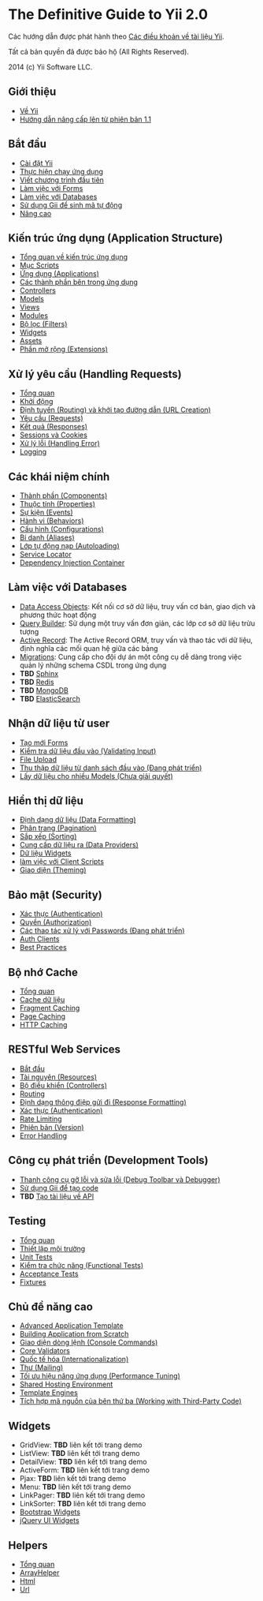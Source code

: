 The Definitive Guide to Yii 2.0
===============================

Các hướng dẫn được phát hành theo [Các điều khoản về tài liệu Yii](http://www.yiiframework.com/doc/terms/).

Tất cả bản quyền đã được bảo hộ (All Rights Reserved).

2014 (c) Yii Software LLC.


Giới thiệu
------------

* [Về Yii](intro-yii.md)
* [Hướng dẫn nâng cấp lên từ phiên bản 1.1](intro-upgrade-from-v1.md)


Bắt đầu
---------------

* [Cài đặt Yii](start-installation.md)
* [Thực hiện chạy ứng dụng](start-workflow.md)
* [Viết chương trình đầu tiên](start-hello.md)
* [Làm việc với Forms](start-forms.md)
* [Làm việc với Databases](start-databases.md)
* [Sử dụng Gii để sinh mã tự động](start-gii.md)
* [Nâng cao](start-looking-ahead.md)


Kiến trúc ứng dụng (Application Structure)
---------------------

* [Tổng quan về kiến trúc ứng dụng](structure-overview.md)
* [Mục Scripts](structure-entry-scripts.md)
* [Ứng dụng (Applications)](structure-applications.md)
* [Các thành phần bên trong ứng dụng](structure-application-components.md)
* [Controllers](structure-controllers.md)
* [Models](structure-models.md)
* [Views](structure-views.md)
* [Modules](structure-modules.md)
* [Bộ lọc (Filters)](structure-filters.md)
* [Widgets](structure-widgets.md)
* [Assets](structure-assets.md)
* [Phần mở rộng (Extensions)](structure-extensions.md)


Xử lý yêu cầu (Handling Requests)
-----------------

* [Tổng quan](runtime-overview.md)
* [Khởi động](runtime-bootstrapping.md)
* [Định tuyến (Routing) và khởi tạo đường dẫn (URL Creation)](runtime-routing.md)
* [Yêu cầu (Requests)](runtime-requests.md)
* [Kết quả (Responses)](runtime-responses.md)
* [Sessions và Cookies](runtime-sessions-cookies.md)
* [Xử lý lỗi (Handling Error)](runtime-handling-errors.md)
* [Logging](runtime-logging.md)


Các khái niệm chính
------------

* [Thành phần (Components)](concept-components.md)
* [Thuộc tính (Properties)](concept-properties.md)
* [Sự kiện (Events)](concept-events.md)
* [Hành vi (Behaviors)](concept-behaviors.md)
* [Cấu hình (Configurations)](concept-configurations.md)
* [Bí danh (Aliases)](concept-aliases.md)
* [Lớp tự động nạp (Autoloading)](concept-autoloading.md)
* [Service Locator](concept-service-locator.md)
* [Dependency Injection Container](concept-di-container.md)


Làm việc với Databases
----------------------

* [Data Access Objects](db-dao.md): Kết nối cơ sở dữ liệu, truy vấn cơ bản, giao dịch và phương thức hoạt động
* [Query Builder](db-query-builder.md): Sử dụng một truy vấn đơn giản, các lớp cơ sở dữ liệu trừu tượng
* [Active Record](db-active-record.md): The Active Record ORM, truy vấn và thao tác với dữ liệu, định nghĩa các mối quan hệ giữa các bảng
* [Migrations](db-migrations.md): Cung cấp cho đội dự án một công cụ dễ dàng trong việc quản lý những schema CSDL trong ứng dụng
* **TBD** [Sphinx](db-sphinx.md)
* **TBD** [Redis](db-redis.md)
* **TBD** [MongoDB](db-mongodb.md)
* **TBD** [ElasticSearch](db-elasticsearch.md)


Nhận dữ liệu từ user
-----------------------

* [Tạo mới Forms](input-forms.md)
* [Kiểm tra dữ liệu đầu vào (Validating Input)](input-validation.md)
* [File Upload](input-file-upload.md)
* [Thu thập dữ liệu từ danh sách đầu vào (Đang phát triển)](input-tabular-input.md)
* [Lấy dữ liệu cho nhiều Models (Chưa giải quyết)](input-multiple-models.md)


Hiển thị dữ liệu
---------------

* [Định dạng dữ liệu (Data Formatting)](output-formatter.md)
* [Phân trang (Pagination)](output-pagination.md)
* [Sắp xếp (Sorting)](output-sorting.md)
* [Cung cấp dữ liệu ra (Data Providers)](output-data-providers.md)
* [Dữ liệu Widgets](output-data-widgets.md)
* [làm việc với Client Scripts](output-client-scripts.md)
* [Giao diện (Theming)](output-theming.md)


Bảo mật (Security)
--------

* [Xác thực (Authentication)](security-authentication.md)
* [Quyền (Authorization)](security-authorization.md)
* [Các thao tác xử lý với Passwords (Đang phát triển)](security-passwords.md)
* [Auth Clients](security-auth-clients.md)
* [Best Practices](security-best-practices.md)


Bộ nhớ Cache
-------

* [Tổng quan](caching-overview.md)
* [Cache dữ liệu](caching-data.md)
* [Fragment Caching](caching-fragment.md)
* [Page Caching](caching-page.md)
* [HTTP Caching](caching-http.md)


RESTful Web Services
--------------------

* [Bắt đầu](rest-quick-start.md)
* [Tài nguyên (Resources)](rest-resources.md)
* [Bộ điều khiển (Controllers)](rest-controllers.md)
* [Routing](rest-routing.md)
* [Định dạng thông điệp gửi đi (Response Formatting)](rest-response-formatting.md)
* [Xác thực (Authentication)](rest-authentication.md)
* [Rate Limiting](rest-rate-limiting.md)
* [Phiên bản (Version)](rest-versioning.md)
* [Error Handling](rest-error-handling.md)


Công cụ phát triển (Development Tools)
-----------------

* [Thanh công cụ gỡ lỗi và sửa lỗi (Debug Toolbar và Debugger)](tool-debugger.md)
* [Sử dụng Gii để tạo code](tool-gii.md)
* **TBD** [Tạo tài liệu về API ](tool-api-doc.md)


Testing
-------

* [Tổng quan](test-overview.md)
* [Thiết lập môi trường](test-environment-setup.md)
* [Unit Tests](test-unit.md)
* [Kiểm tra chức năng (Functional Tests)](test-functional.md)
* [Acceptance Tests](test-acceptance.md)
* [Fixtures](test-fixtures.md)


Chủ đề năng cao
--------------

* [Advanced Application Template](tutorial-advanced-app.md)
* [Building Application from Scratch](tutorial-start-from-scratch.md)
* [Giao diện dòng lệnh (Console Commands)](tutorial-console.md)
* [Core Validators](tutorial-core-validators.md)
* [Quốc tế hóa (Internationalization)](tutorial-i18n.md)
* [Thư (Mailing)](tutorial-mailing.md)
* [Tối ưu hiệu năng ứng dụng (Performance Tuning)](tutorial-performance-tuning.md)
* [Shared Hosting Environment](tutorial-shared-hosting.md)
* [Template Engines](tutorial-template-engines.md)
* [Tích hợp mã nguồn của bên thứ ba (Working with Third-Party Code)](tutorial-yii-integration.md)


Widgets
-------

* GridView: **TBD** liên kết tới trang demo
* ListView: **TBD** liên kết tới trang demo
* DetailView: **TBD** liên kết tới trang demo
* ActiveForm: **TBD** liên kết tới trang demo
* Pjax: **TBD** liên kết tới trang demo
* Menu: **TBD** liên kết tới trang demo
* LinkPager: **TBD** liên kết tới trang demo
* LinkSorter: **TBD** liên kết tới trang demo
* [Bootstrap Widgets](widget-bootstrap.md)
* [jQuery UI Widgets](widget-jui.md)


Helpers
-------

* [Tổng quan](helper-overview.md)
* [ArrayHelper](helper-array.md)
* [Html](helper-html.md)
* [Url](helper-url.md)

